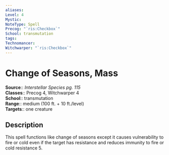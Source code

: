 ```yaml
---
aliases: 
Level: 4
Mystic: 
NoteType: Spell
Precog: "`ris:Checkbox`"
School: transmutation 
tags: 
Technomancer: 
Witchwarper: "`ris:Checkbox`"
---
```


# Change of Seasons, Mass

**Source**:: _Interstellar Species pg. 115_  
**Classes**:: Precog 4, Witchwarper 4  
**School**:: transmutation  
**Range**:: medium (100 ft. + 10 ft./level)  
**Targets**:: one creature  

## Description

This spell functions like change of seasons except it causes vulnerability to fire or cold even if the target has resistance and reduces immunity to fire or cold resistance 5.
